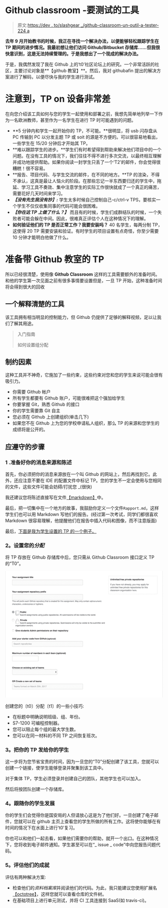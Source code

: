 # Github classroom -要测试的工具

> 原文:[https://dev . to/slashgear _/github-classroom-un-outil-a-tester-224 a](https://dev.to/slashgear_/github-classroom-un-outil-a-tester-224a)

**去年 9 月开始教书的时候，我正在寻找一个解决办法，以便能够轻松跟踪学生在 TP 期间的进步情况。我最初想让他们访问 Github/Bitbucket 存储库……但我很快意识到，这是无法持续管理的。于是我想出了一个现成的解决办法。**

于是，我偶然发现了我在 Github 上的‘t0’社区论坛上的研究。一个非常活跃的社区，主要讨论对象是**【github 教室】**。然后，我对 githubafin 提出的解决方案进行了解码，以便尽快与我的学生进行测试。

# 注意到，TP on 设备非常差

在向您介绍该工具如何与您的学生一起使用和部署之前，我想先简单地列举一下作为一名欧洲教师，甚至作为一名学生在进行 TP 时可能遇到的问题。

*   **5 分钟内和学生一起开始你的 TP，不可能。**很明显，将 usb 闪存盘从 PC 传输到 PC 以分发主题 TP 或 soit 的源是不方便的。可以很容易地看出，一些学生在 15/20 分钟后才开始其 TP。
*   **难以跟踪学生的进步。**学生们有时希望得到帮助来解决他们项目中的一个问题。在没有工具的情况下，我们往往不得不进行多次交流，以最终相互理解并成功地提供帮助。如果你阅读一封学生只丢了一个‘T2’的邮件，你会觉得很糟糕！很不容易。
*   **报告、项目代码、与学生交流的邮件，在不同的地方。**TP 的渲染，不得不承认，这真是最让人恼火的阶段。在那些忘记一半东西要归还的学生中，拖延、学习工具不奏效、集中注意学生的实际工作很快就成了一个真正的痛苦，需要花好几天时间来学习。
*   ***【没有先生我没有抄】:*** 学生太多时候自己控制自己-c/ctrl-v TPS，要核实一个学生不仅仅收集同事的代码可能会很困难。
*   ***【你在这 TP 上做了什么？】*** 而且有的时候，学生们成群结队的时候，一个失败者可能会躲在中间。因此，很难真正评估个人在这种情况下的理解。
*   **如何验证他们的 TP 是否正常工作？我要安装吗？** 40 名学生，每两分制 TP，这使得 20 TP 需要安装和验证。有时学生的项目设置有点奇怪，你至少需要 10 分钟才能明白他做了什么。

# 准备带 Github 教室的 TP

所以已经很清楚，使用像 **Github Classroom** 这样的工具需要额外的准备时间。和他的学生第一次见面之前有很多事情要设置但是，一旦 TP 开始，这种准备时间将会得到很大的回收

## 一个解释清楚的工具

该工具拥有相当明显的控制能力，但 Github 仍提供了足够的解释视频，足以让我们了解其用途。

> 入门指南
> 
> 如何设置组分配

## 制约因素

这种工具并不神奇，它施加了一些约束，这些约束对您和您的学生来说可能会很有吸引力。

*   你需要 Github 帐户
*   所有学生都要有 Github 账户，可能很难把这个强加给学生
*   你要掌握 Git，熟悉 Github 的接口
*   你的学生需要靠 Git 自主
*   您必须在 Github 上创建组织(单击几下)
*   如果您不在 Github 上为您的学校申请私人组织，那么 TP 的来源和您学生的成绩将是公开的。

## 应遵守的步骤

### 1 .准备好你的消息来源和陈述

首先，你必须把你的消息来源放在一个叫 Github 的网站上，然后再找到它。此外，还应注意不要在 IDE 的配置文件中标记 TP。您的学生不一定会使用与您相同的文件，这些文件可能会妨碍/打扰您 _(很快)

我还建议您将陈述直接写在文件[【markdown】](https://guides.github.com/features/mastering-markdown/)中。

最后，把一切集中在一个地方的故事，我鼓励你定义一个文件`Rapport.md`，这样学生们也可以用 Markdown 写他们的报告。(经过第一次考试，同学们都很喜欢 Markdown 很容易理解，他提醒他们在报告中插入代码和图像，而不注意版面)

最后，[下面是我为学生设置的 TP 的一个例子。](https://github.com/PolytechLyon/isi3-tp1-graph)

### 2。设置您的*分配*

将 TP 存放在 Github 存储库中后，您只需从 Github Classroom 接口定义 TP 的“T0”。

 [<source type="image/webp">
<source type="image/png">
![Créer un assignement](img/0caa3a6c3fe754de4cf12f3b9e8857a1.png "Créer un assignement")](///static/038e52072fd39b5c797e3ffef7dc7148/720e3/create-assignement.png) 

创建您的〔t0〕分配〔t1〕的一些小技巧:

*   在标题中明确说明班级、组、年份。
*   S7-1200 可编程控制器。
*   您可以阻止每个组的最大学生数。
*   您可以在同一材料的不同 TP 之间恢复班次。

### 3。把你的 TP 发给你的学生

这一步将为您节省宝贵的时间，因为一旦您的“T0”分配创建了该工具，您就可以创建一个链接，使学生能够登录并聚集到该工具中。

对于集体 TP，学生必须登录并创建自己的团队，其他学生也可以加入。

然后将按团队创建一个存储库。

### 4。跟随你的学生发展

你的学生们会觉得你是国安局的人但请放心这是为了他们好。一旦创建了电子邮件，您就可以在 github 主页上查看您的学生所做的所有工作。这将使你能够在有时间的情况下在水面上进行‘t0’复习。

你也可以和他们一起去看，如果他们需要你的帮助，就开一个出口。在这种情况下，您将收到电子邮件通知。学生甚至可以在“_ issue _ code”中向您报告问题代码。

### 5。评估他们的成就

评估有两种解决方案:

*   检查他们的*资料档案库*并阅读他们的代码。为此，我只能建议您使用扩展名[【octotree】](https://chrome.google.com/webstore/detail/octotree/bkhaagjahfmjljalopjnoealnfndnagc)，这样您就可以查看仓库的文件树。
*   在基础项目上进行单元测试，并将 CI 工具连接到 SaaS(如 travis-ci)。